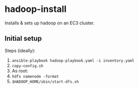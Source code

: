 # hadoop-install

Installs & sets up hadoop on an EC3 cluster.

## Initial setup

Steps (ideally):
1. `ansible-playbook hadoop-playbook.yaml -i inventory.yaml`
2. `copy-config.sh`
3. As root:
  1. `hdfs namenode -format`
  2. `$HADOOP_HOME/sbin/start-dfs.sh`

